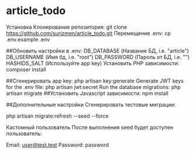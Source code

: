 # article_todo
Установка
Клонирование репозитория:
git clone https://github.com/surizmen/article_todo.git
Перемещение .env:
cp .env.example .env

##Обновить настройки в .env:
DB_DATABASE (Название БД, i.e. "article")
DB_USERNAME (Имя бд, i.e. "root")
DB_PASSWORD (Пароль от БД, i.e. "")
HASHIDS_SALT (Используйте app key)
Установить PHP зависимости:
composer install

##Сгенерировать app key:
php artisan key:generate
Generate JWT keys for the .env file:
php artisan jwt:secret
Run the database migrations:
php artisan migrate
##Установить Javascript зависимости:
npm install

##Дополнительные настройки
Сгенерировать тестовые миграции:

php artisan migrate:refresh --seed --force

Кастомный пользователь
После выполнения seed будет доступен пользователь:

Email: user@test.test Password: password
